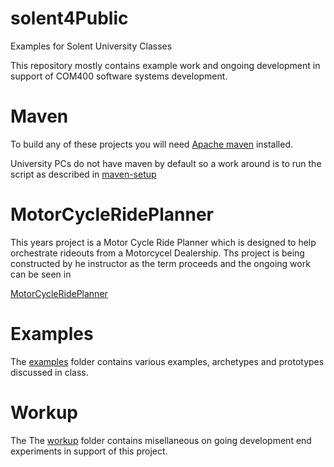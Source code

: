 # solent4Public
Examples for Solent University Classes

This repository mostly contains example work and ongoing development in support of 
COM400 software systems development.

# Maven
To build any of these projects you will need [Apache maven](https://maven.apache.org/) installed.

University PCs do not have maven by default so a work around is to run the script as described in 
[maven-setup](../master/maven-setup)

# MotorCycleRidePlanner
This years project is a Motor Cycle Ride Planner which is designed to help orchestrate rideouts from a Motorcycel Dealership.
Ths project is being constructed by he instructor as the term proceeds and the ongoing work can be seen in

[MotorCycleRidePlanner](../master/MotorCycleRidePlanner)

# Examples
The [examples](../master/examples) folder contains various examples, archetypes and prototypes discussed in class.

# Workup
The The [workup](../master/workup) folder contains misellaneous on going development end experiments in support of this project.